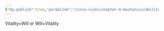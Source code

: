 ```yaml
---
{"dg-publish":true,"permalink":"/core-rules/chapter-4-mechanics/ability-check-combinations/vitality-will/"}
---
```


Vitality+Will or Will+Vitality